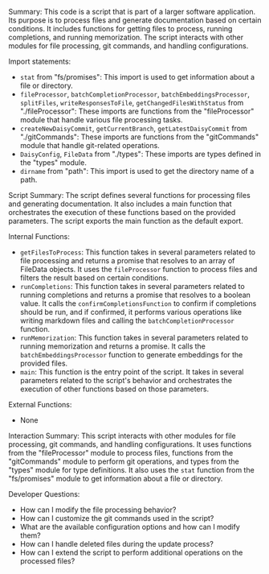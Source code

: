 Summary:
This code is a script that is part of a larger software application. Its purpose is to process files and generate documentation based on certain conditions. It includes functions for getting files to process, running completions, and running memorization. The script interacts with other modules for file processing, git commands, and handling configurations.

Import statements:
- `stat` from "fs/promises": This import is used to get information about a file or directory.
- `fileProcessor`, `batchCompletionProcessor`, `batchEmbeddingsProcessor`, `splitFiles`, `writeResponsesToFile`, `getChangedFilesWithStatus` from "./fileProcessor": These imports are functions from the "fileProcessor" module that handle various file processing tasks.
- `createNewDaisyCommit`, `getCurrentBranch`, `getLatestDaisyCommit` from "./gitCommands": These imports are functions from the "gitCommands" module that handle git-related operations.
- `DaisyConfig`, `FileData` from "./types": These imports are types defined in the "types" module.
- `dirname` from "path": This import is used to get the directory name of a path.

Script Summary:
The script defines several functions for processing files and generating documentation. It also includes a main function that orchestrates the execution of these functions based on the provided parameters. The script exports the main function as the default export.

Internal Functions:
- `getFilesToProcess`: This function takes in several parameters related to file processing and returns a promise that resolves to an array of FileData objects. It uses the `fileProcessor` function to process files and filters the result based on certain conditions.
- `runCompletions`: This function takes in several parameters related to running completions and returns a promise that resolves to a boolean value. It calls the `confirmCompletionsFunction` to confirm if completions should be run, and if confirmed, it performs various operations like writing markdown files and calling the `batchCompletionProcessor` function.
- `runMemorization`: This function takes in several parameters related to running memorization and returns a promise. It calls the `batchEmbeddingsProcessor` function to generate embeddings for the provided files.
- `main`: This function is the entry point of the script. It takes in several parameters related to the script's behavior and orchestrates the execution of other functions based on those parameters.

External Functions:
- None

Interaction Summary:
This script interacts with other modules for file processing, git commands, and handling configurations. It uses functions from the "fileProcessor" module to process files, functions from the "gitCommands" module to perform git operations, and types from the "types" module for type definitions. It also uses the `stat` function from the "fs/promises" module to get information about a file or directory.

Developer Questions:
- How can I modify the file processing behavior?
- How can I customize the git commands used in the script?
- What are the available configuration options and how can I modify them?
- How can I handle deleted files during the update process?
- How can I extend the script to perform additional operations on the processed files?
